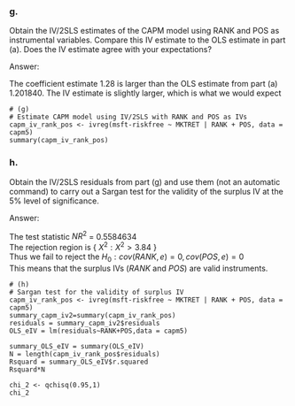 ### g.

Obtain the IV/2SLS estimates of the CAPM model using RANK and POS as instrumental variables. Compare this IV estimate to the OLS estimate in part (a). Does the IV estimate agree with your expectations?

Answer:

The coefficient estimate 1.28 is larger than the OLS estimate from part (a) 1.201840. The IV estimate is slightly larger, which is what we would expect

```{r}
# (g)
# Estimate CAPM model using IV/2SLS with RANK and POS as IVs
capm_iv_rank_pos <- ivreg(msft-riskfree ~ MKTRET | RANK + POS, data = capm5)
summary(capm_iv_rank_pos)
```


### h.

Obtain the IV/2SLS residuals from part (g) and use them (not an automatic command) to carry out a Sargan test for the validity of the surplus IV at the 5% level of significance.

Answer:

The test statistic $NR^2$ = 0.5584634\
The rejection region is { $X^2:X^2>3.84$ } \
Thus we fail to reject the $H_0:cov(RANK,e)=0 , cov(POS,e)=0$\
This means that the surplus IVs ($RANK$ and $POS$) are valid instruments.

```{r}
# (h)
# Sargan test for the validity of surplus IV
capm_iv_rank_pos <- ivreg(msft-riskfree ~ MKTRET | RANK + POS, data = capm5)
summary_capm_iv2=summary(capm_iv_rank_pos)
residuals = summary_capm_iv2$residuals
OLS_eIV = lm(residuals~RANK+POS,data = capm5)

summary_OLS_eIV = summary(OLS_eIV)
N = length(capm_iv_rank_pos$residuals)
Rsquard = summary_OLS_eIV$r.squared
Rsquard*N

chi_2 <- qchisq(0.95,1)
chi_2
```
